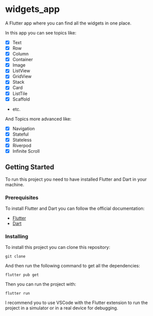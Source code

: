 # widgets_app

A Flutter app where you can find all the widgets in one place.

In this app you can see topics like:

- [x] Text
- [x] Row
- [x] Column
- [x] Container
- [x] Image
- [x] ListView
- [x] GridView
- [x] Stack
- [x] Card
- [x] ListTile
- [x] Scaffold
- etc.

And Topics more advanced like:

- [x] Navigation
- [x] Stateful
- [x] Stateless
- [x] Riverpod
- [x] Infinite Scroll

## Getting Started

To run this project you need to have installed Flutter and Dart in your machine.

### Prerequisites

To install Flutter and Dart you can follow the official documentation:

- [Flutter](https://flutter.dev/docs/get-started/install)
- [Dart](https://dart.dev/get-dart)

### Installing

To install this project you can clone this repository:

```
git clone
```

And then run the following command to get all the dependencies:

```
flutter pub get
```

Then you can run the project with:

```
flutter run
```

I recommend you to use VSCode with the Flutter extension to run the project in a simulator or in a real device for debugging.
